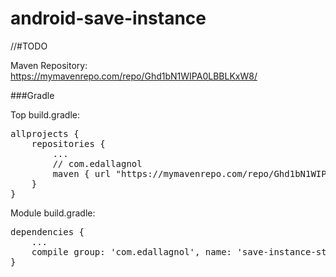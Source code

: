 # android-save-instance

//#TODO

Maven Repository: https://mymavenrepo.com/repo/Ghd1bN1WIPA0LBBLKxW8/

###Gradle

Top build.gradle:

<pre>
allprojects {
    repositories {
        ...
        // com.edallagnol
        maven { url "https://mymavenrepo.com/repo/Ghd1bN1WIPA0LBBLKxW8/" }
    }
}
</pre>

Module build.gradle:

<pre>
dependencies {
	...
	compile group: 'com.edallagnol', name: 'save-instance-state', version: '0.1'
}
</pre>
